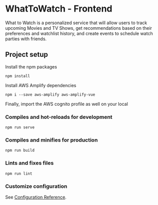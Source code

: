 # WhatToWatch - Frontend
What to Watch is a personalized service that will allow users to track upcoming Movies and TV Shows, get recommendations based on their preferences and watchlist history, and create events to schedule watch parties with friends.

## Project setup

Install the npm packages 
```
npm install
```
Install AWS Amplify dependencies
```
npm i --save aws-amplify aws-amplify-vue

```
Finally, import the AWS cognito profile as well on your local 

### Compiles and hot-reloads for development
```
npm run serve
```

### Compiles and minifies for production
```
npm run build
```

### Lints and fixes files
```
npm run lint
```

### Customize configuration
See [Configuration Reference](https://cli.vuejs.org/config/).
